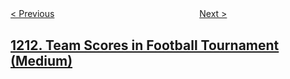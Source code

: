 <!--|This file generated by command(leetcode description); DO NOT EDIT.    |-->
<!--+----------------------------------------------------------------------+-->
<!--|@author    openset <openset.wang@gmail.com>                           |-->
<!--|@link      https://github.com/openset                                 |-->
<!--|@home      https://github.com/tonymontaro/leetcode-hints                        |-->
<!--+----------------------------------------------------------------------+-->

[< Previous](https://github.com/tonymontaro/leetcode-hints/tree/master/problems/queries-quality-and-percentage "Queries Quality and Percentage")
　　　　　　　　　　　　　　　　
[Next >](https://github.com/tonymontaro/leetcode-hints/tree/master/problems/intersection-of-three-sorted-arrays "Intersection of Three Sorted Arrays")

## [1212. Team Scores in Football Tournament (Medium)](https://leetcode.com/problems/team-scores-in-football-tournament "")


